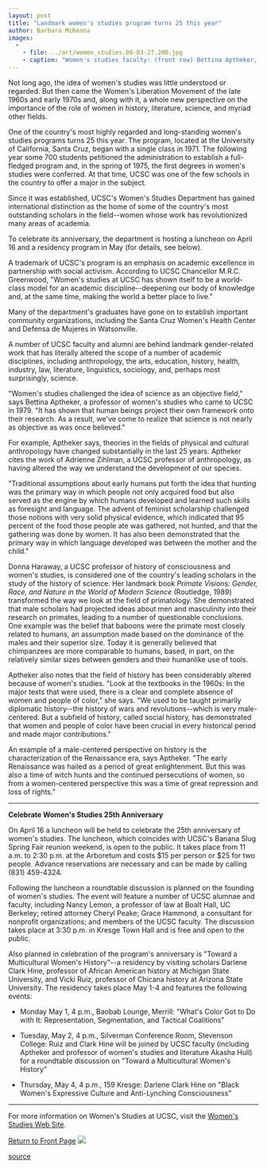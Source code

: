 ```yaml
---
layout: post
title: "Landmark women's studies program turns 25 this year"
author: Barbara McKenna
images:
  -
    - file: ../art/women_studies.00-03-27.200.jpg
    - caption: "Women's studies faculty: (front row) Bettina Aptheker, Akasha Hull, Marge Frantz; (back row) Tina Campt, Carla Freccero, Helene Moglen Photo: Don Harris"
---
```


Not long ago, the idea of women's studies was little understood or regarded. But then came the Women's Liberation Movement of the late 1960s and early 1970s and, along with it, a whole new perspective on the importance of the role of women in history, literature, science, and myriad other fields.

One of the country's most highly regarded and long-standing women's studies programs turns 25 this year. The program, located at the University of California, Santa Cruz, began with a single class in 1971. The following year some 700 students petitioned the administration to establish a full-fledged program and, in the spring of 1975, the first degrees in women's studies were conferred. At that time, UCSC was one of the few schools in the country to offer a major in the subject.   
  
Since it was established, UCSC's Women's Studies Department has gained international distinction as the home of some of the country's most outstanding scholars in the field--women whose work has revolutionized many areas of academia.  
  
To celebrate its anniversary, the department is hosting a luncheon on April 16 and a residency program in May (for details, see below).  
  
A trademark of UCSC's program is an emphasis on academic excellence in partnership with social activism. According to UCSC Chancellor M.R.C. Greenwood, "Women's studies at UCSC has shown itself to be a world-class model for an academic discipline--deepening our body of knowledge and, at the same time, making the world a better place to live."   
  
Many of the department's graduates have gone on to establish important community organizations, including the Santa Cruz Women's Health Center and Defensa de Mujeres in Watsonville.   
  
A number of UCSC faculty and alumni are behind landmark gender-related work that has literally altered the scope of a number of academic disciplines, including anthropology, the arts, education, history, health, industry, law, literature, linguistics, sociology, and, perhaps most surprisingly, science.   
  
"Women's studies challenged the idea of science as an objective field," says Bettina Aptheker, a professor of women's studies who came to UCSC in 1979. "It has shown that human beings project their own framework onto their research. As a result, we've come to realize that science is not nearly as objective as was once believed."  
  
For example, Aptheker says, theories in the fields of physical and cultural anthropology have changed substantially in the last 25 years. Aptheker cites the work of Adrienne Zihlman, a UCSC professor of anthropology, as having altered the way we understand the development of our species.  
  
"Traditional assumptions about early humans put forth the idea that hunting was the primary way in which people not only acquired food but also served as the engine by which humans developed and learned such skills as foresight and language. The advent of feminist scholarship challenged those notions with very solid physical evidence, which indicated that 95 percent of the food those people ate was gathered, not hunted, and that the gathering was done by women. It has also been demonstrated that the primary way in which language developed was between the mother and the child."  
  
Donna Haraway, a UCSC professor of history of consciousness and women's studies, is considered one of the country's leading scholars in the study of the history of science. Her landmark book _Primate Visions: Gender, Race, and Nature in the World of Modern Science_ (Routledge, 1989) transformed the way we look at the field of primatology. She demonstrated that male scholars had projected ideas about men and masculinity into their research on primates, leading to a number of questionable conclusions. One example was the belief that baboons were the primate most closely related to humans, an assumption made based on the dominance of the males and their superior size. Today it is generally believed that chimpanzees are more comparable to humans, based, in part, on the relatively similar sizes between genders and their humanlike use of tools.  
  
Aptheker also notes that the field of history has been considerably altered because of women's studies. "Look at the textbooks in the 1960s: In the major texts that were used, there is a clear and complete absence of women and people of color," she says. "We used to be taught primarily diplomatic history--the history of wars and revolutions--which is very male-centered. But a subfield of history, called social history, has demonstrated that women and people of color have been crucial in every historical period and made major contributions."  
  
An example of a male-centered perspective on history is the characterization of the Renaissance era, says Aptheker. "The early Renaissance was hailed as a period of great enlightenment. But this was also a time of witch hunts and the continued persecutions of women, so from a women-centered perspective this was a time of great repression and loss of rights."   
  

* * *

**Celebrate Women's Studies 25th Anniversary**

On April 16 a luncheon will be held to celebrate the 25th anniversary of women's studies. The luncheon, which coincides with UCSC's Banana Slug Spring Fair reunion weekend, is open to the public. It takes place from 11 a.m. to 2:30 p.m. at the Arboretum and costs $15 per person or $25 for two people. Advance reservations are necessary and can be made by calling (831) 459-4324.  
  
Following the luncheon a roundtable discussion is planned on the founding of women's studies. The event will feature a number of UCSC alumnae and faculty, including Nancy Lemon, a professor of law at Boalt Hall, UC Berkeley; retired attorney Cheryl Peake; Grace Hammond, a consultant for nonprofit organizations; and members of the UCSC faculty. The discussion takes place at 3:30 p.m. in Kresge Town Hall and is free and open to the public.  
  
Also planned in celebration of the program's anniversary is "Toward a Multicultural Women's History"--a residency by visiting scholars Darlene Clark Hine, professor of African American history at Michigan State University, and Vicki Ruiz, professor of Chicana history at Arizona State University. The residency takes place May 1-4 and features the following events:

* Monday May 1, 4 p.m., Baobab Lounge, Merrill: "What's Color Got to Do with It: Representation, Segmentation, and Tactical Coalitions"  
  

* Tuesday, May 2, 4 p.m., Silverman Conference Room, Stevenson College: Ruiz and Clark Hine will be joined by UCSC faculty (including Aptheker and professor of women's studies and literature Akasha Hull) for a roundtable discussion on "Toward a Multicultural Women's History"  
  

* Thursday, May 4, 4 p.m., 159 Kresge: Darlene Clark Hine on "Black Women's Expressive Culture and Anti-Lynching Consciousness"
* * *

For more information on Women's Studies at UCSC, visit the [Women's Studies Web Site][1].

[Return to Front Page][2] ![ ][3]

[1]: http://humwww.ucsc.edu/wst/index.html
[2]: ../../index.html
[3]: ../../images/trans.gif

[source](http://www1.ucsc.edu/currents/99-00/03-27/women.html "Permalink to women")
